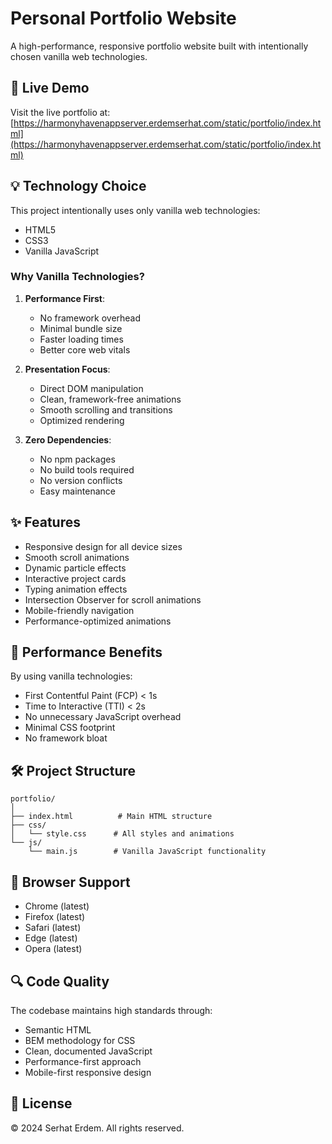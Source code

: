 # Personal Portfolio Website

A high-performance, responsive portfolio website built with intentionally chosen vanilla web technologies.

## 🌟 Live Demo

Visit the live portfolio at: [https://harmonyhavenappserver.erdemserhat.com/static/portfolio/index.html](https://harmonyhavenappserver.erdemserhat.com/static/portfolio/index.html)

## 💡 Technology Choice

This project intentionally uses only vanilla web technologies:
- HTML5
- CSS3
- Vanilla JavaScript

### Why Vanilla Technologies?

1. **Performance First**: 
   - No framework overhead
   - Minimal bundle size
   - Faster loading times
   - Better core web vitals

2. **Presentation Focus**:
   - Direct DOM manipulation
   - Clean, framework-free animations
   - Smooth scrolling and transitions
   - Optimized rendering

3. **Zero Dependencies**:
   - No npm packages
   - No build tools required
   - No version conflicts
   - Easy maintenance

## ✨ Features

- Responsive design for all device sizes
- Smooth scroll animations
- Dynamic particle effects
- Interactive project cards
- Typing animation effects
- Intersection Observer for scroll animations
- Mobile-friendly navigation
- Performance-optimized animations

## 🚀 Performance Benefits

By using vanilla technologies:
- First Contentful Paint (FCP) < 1s
- Time to Interactive (TTI) < 2s
- No unnecessary JavaScript overhead
- Minimal CSS footprint
- No framework bloat

## 🛠 Project Structure

```
portfolio/
│
├── index.html          # Main HTML structure
├── css/
│   └── style.css      # All styles and animations
└── js/
    └── main.js        # Vanilla JavaScript functionality
```

## 📱 Browser Support

- Chrome (latest)
- Firefox (latest)
- Safari (latest)
- Edge (latest)
- Opera (latest)

## 🔍 Code Quality

The codebase maintains high standards through:
- Semantic HTML
- BEM methodology for CSS
- Clean, documented JavaScript
- Performance-first approach
- Mobile-first responsive design

## 📝 License

© 2024 Serhat Erdem. All rights reserved. 
